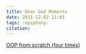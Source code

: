 ```yaml
---
title: Dear God Moments
date: 2021-12-02 21:03
tags: :epiphany:
citation: 
---
```

[OOP from scratch (four times)](202112030715.md)
